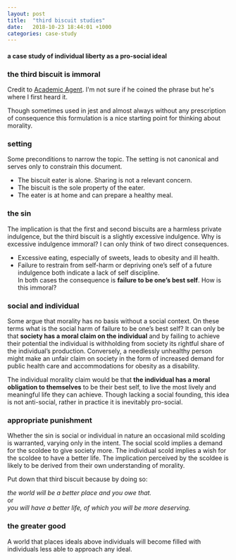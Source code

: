 ```yaml
---
layout: post
title:  "third biscuit studies"
date:   2018-10-23 18:44:01 +1000
categories: case-study
---
```

#### a case study of individual liberty as a pro-social ideal
### the third biscuit is immoral
Credit to [Academic Agent](https://www.youtube.com/channel/UCyawG3aTE7RmNQcFQskDWcw).  I'm not sure if he coined the phrase but he's where I first heard it.  

Though sometimes used in jest and almost always without any prescription of consequence this formulation is a nice starting point for thinking about morality.  

### setting
Some preconditions to narrow the topic.  The setting is not canonical and serves only to constrain this document.  
* The biscuit eater is alone. Sharing is not a relevant concern.  
* The biscuit is the sole property of the eater.  
* The eater is at home and can prepare a healthy meal.  

### the sin
The implication is that the first and second biscuits are a harmless private indulgence, but the third biscuit is a slightly excessive indulgence.  Why is excessive indulgence immoral?  I can only think of two direct consequences.  
*	Excessive eating, especially of sweets, leads to obesity and ill health.  
*	Failure to restrain from self-harm or depriving one’s self of a future indulgence both indicate a lack of self discipline.  
In both cases the consequence is **failure to be one’s best self**.  How is this immoral?  

### social and individual
Some argue that morality has no basis without a social context.  On these terms what is the social harm of failure to be one’s best self?  It can only be that **society has a moral claim on the individual** and by failing to achieve their potential the individual is withholding from society its rightful share of the individual’s production. Conversely, a needlessly unhealthy person might make an unfair claim on society in the form of increased demand for public health care and accommodations for obesity as a disability.    

The individual morality claim would be that **the individual has a moral obligation to themselves** to be their best self, to live the most lively and meaningful life they can achieve.  Though lacking a social founding, this idea is not anti-social, rather in practice it is inevitably pro-social.

### appropriate punishment

Whether the sin is social or individual in nature an occasional mild scolding is warranted, varying only in the intent.  The social scold implies a demand for the scoldee to give society more.  The individual scold implies a wish for the scoldee to have a better life.  The implication perceived by the scoldee is likely to be derived from their own understanding of morality.

Put down that third biscuit because by doing so:  

  *the world will be a better place and you owe that.*  
or  
  *you will have a better life, of which you will be more deserving.*  

### the greater good

A world that places ideals above individuals will become filled with individuals less able to approach any ideal.
